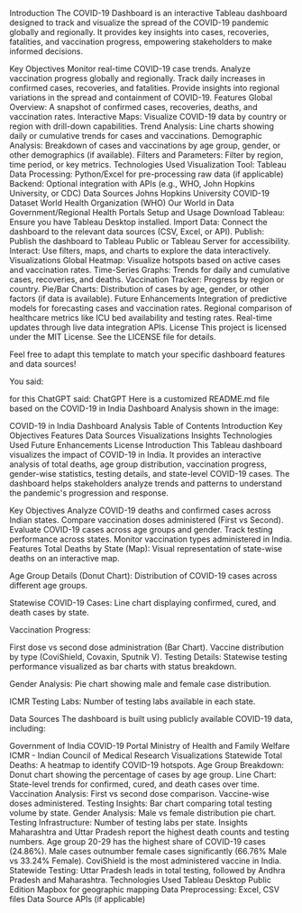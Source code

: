 Introduction
The COVID-19 Dashboard is an interactive Tableau dashboard designed to track and visualize the spread of the COVID-19 pandemic globally and regionally. It provides key insights into cases, recoveries, fatalities, and vaccination progress, empowering stakeholders to make informed decisions.

Key Objectives
Monitor real-time COVID-19 case trends.
Analyze vaccination progress globally and regionally.
Track daily increases in confirmed cases, recoveries, and fatalities.
Provide insights into regional variations in the spread and containment of COVID-19.
Features
Global Overview: A snapshot of confirmed cases, recoveries, deaths, and vaccination rates.
Interactive Maps: Visualize COVID-19 data by country or region with drill-down capabilities.
Trend Analysis: Line charts showing daily or cumulative trends for cases and vaccinations.
Demographic Analysis: Breakdown of cases and vaccinations by age group, gender, or other demographics (if available).
Filters and Parameters: Filter by region, time period, or key metrics.
Technologies Used
Visualization Tool: Tableau
Data Processing: Python/Excel for pre-processing raw data (if applicable)
Backend: Optional integration with APIs (e.g., WHO, John Hopkins University, or CDC)
Data Sources
Johns Hopkins University COVID-19 Dataset
World Health Organization (WHO)
Our World in Data
Government/Regional Health Portals
Setup and Usage
Download Tableau: Ensure you have Tableau Desktop installed.
Import Data: Connect the dashboard to the relevant data sources (CSV, Excel, or API).
Publish: Publish the dashboard to Tableau Public or Tableau Server for accessibility.
Interact: Use filters, maps, and charts to explore the data interactively.
Visualizations
Global Heatmap: Visualize hotspots based on active cases and vaccination rates.
Time-Series Graphs: Trends for daily and cumulative cases, recoveries, and deaths.
Vaccination Tracker: Progress by region or country.
Pie/Bar Charts: Distribution of cases by age, gender, or other factors (if data is available).
Future Enhancements
Integration of predictive models for forecasting cases and vaccination rates.
Regional comparison of healthcare metrics like ICU bed availability and testing rates.
Real-time updates through live data integration APIs.
License
This project is licensed under the MIT License. See the LICENSE file for details.

Feel free to adapt this template to match your specific dashboard features and data sources!






You said:

 for this
ChatGPT said:
ChatGPT
Here is a customized README.md file based on the COVID-19 in India Dashboard Analysis shown in the image:

COVID-19 in India Dashboard Analysis
Table of Contents
Introduction
Key Objectives
Features
Data Sources
Visualizations
Insights
Technologies Used
Future Enhancements
License
Introduction
This Tableau dashboard visualizes the impact of COVID-19 in India. It provides an interactive analysis of total deaths, age group distribution, vaccination progress, gender-wise statistics, testing details, and state-level COVID-19 cases. The dashboard helps stakeholders analyze trends and patterns to understand the pandemic's progression and response.

Key Objectives
Analyze COVID-19 deaths and confirmed cases across Indian states.
Compare vaccination doses administered (First vs Second).
Evaluate COVID-19 cases across age groups and gender.
Track testing performance across states.
Monitor vaccination types administered in India.
Features
Total Deaths by State (Map):
Visual representation of state-wise deaths on an interactive map.

Age Group Details (Donut Chart):
Distribution of COVID-19 cases across different age groups.

Statewise COVID-19 Cases:
Line chart displaying confirmed, cured, and death cases by state.

Vaccination Progress:

First dose vs second dose administration (Bar Chart).
Vaccine distribution by type (CoviShield, Covaxin, Sputnik V).
Testing Details:
Statewise testing performance visualized as bar charts with status breakdown.

Gender Analysis:
Pie chart showing male and female case distribution.

ICMR Testing Labs:
Number of testing labs available in each state.

Data Sources
The dashboard is built using publicly available COVID-19 data, including:

Government of India COVID-19 Portal
Ministry of Health and Family Welfare
ICMR - Indian Council of Medical Research
Visualizations
Statewide Total Deaths: A heatmap to identify COVID-19 hotspots.
Age Group Breakdown: Donut chart showing the percentage of cases by age group.
Line Chart: State-level trends for confirmed, cured, and death cases over time.
Vaccination Analysis:
First vs second dose comparison.
Vaccine-wise doses administered.
Testing Insights: Bar chart comparing total testing volume by state.
Gender Analysis: Male vs female distribution pie chart.
Testing Infrastructure: Number of testing labs per state.
Insights
Maharashtra and Uttar Pradesh report the highest death counts and testing numbers.
Age group 20-29 has the highest share of COVID-19 cases (24.86%).
Male cases outnumber female cases significantly (66.76% Male vs 33.24% Female).
CoviShield is the most administered vaccine in India.
Statewide Testing: Uttar Pradesh leads in total testing, followed by Andhra Pradesh and Maharashtra.
Technologies Used
Tableau Desktop Public Edition
Mapbox for geographic mapping
Data Preprocessing: Excel, CSV files
Data Source APIs (if applicable)
